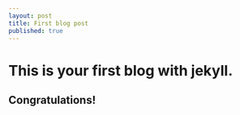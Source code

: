 ```yaml
---
layout: post
title: First blog post
published: true
---
```

# This is your first blog with jekyll.
## Congratulations!